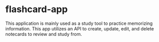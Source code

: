 # flashcard-app

This application is mainly used as a study tool to practice memorizing information. This app utilizes an API to create, update, edit, and delete notecards to review and study from. 
